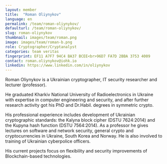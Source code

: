 ```yaml
---
layout: member
title:  "Roman Oliynykov"
language: en
permalink: /team/roman-oliynykov/
defaulturl: /team/roman-oliynykov/
slug: roman-oliynykov
thumbnail: images/team/roman.png
image: images/team/roman-b.png
role: Cryptographer/Cryptanalyst
categories: team veritas
fingerprint: EF11 A7F7 94C4 BA37 BCEE<br>96D7 FA7D 2BBA 3753 4009
contact: roman.oliynykov@iohk.io
linkedin: https://www.linkedin.com/in/oliynykov
---
```

Roman Oliynykov is a Ukrainian cryptographer, IT security researcher and lecturer (professor).

He graduated Kharkiv National University of Radioelectronics in Ukraine with expertise in computer engineering and security, and after further research activity got his PhD and Dr.Habil. degrees in symmetric crypto. 

His professional experience includes development of Ukrainian cryptographic standards: the Kalyna block cipher (DSTU 7624:2014) and the Kupyna hash function (DSTU 7564:2014). As a professor he gives lectures on software and network security, general crypto and cryptocurrencies in Ukraine, South Korea and Norway. He is also involved to training of Ukrainian cyberpolice officers.

His current projects focus on flexibility and security improvements of Blockchain-based technologies.
